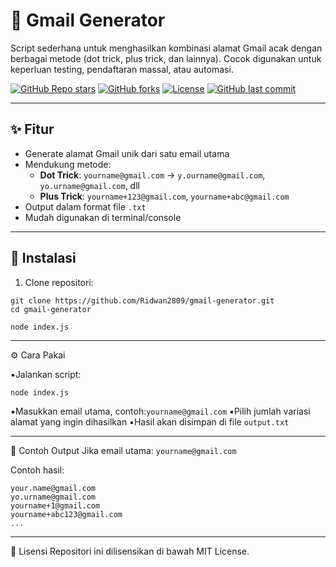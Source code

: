 # 📧 Gmail Generator

Script sederhana untuk menghasilkan kombinasi alamat Gmail acak dengan berbagai metode (dot trick, plus trick, dan lainnya). Cocok digunakan untuk keperluan testing, pendaftaran massal, atau automasi.

[![GitHub Repo stars](https://img.shields.io/github/stars/Ridwan2809/gmail-generator?style=social)](https://github.com/Ridwan2809/gmail-generator/stargazers)
[![GitHub forks](https://img.shields.io/github/forks/Ridwan2809/gmail-generator?style=social)](https://github.com/Ridwan2809/gmail-generator/network)
[![License](https://img.shields.io/github/license/Ridwan2809/gmail-generator)](LICENSE)
[![GitHub last commit](https://img.shields.io/github/last-commit/Ridwan2809/gmail-generator)](https://github.com/Ridwan2809/gmail-generator/commits/main)

---
## ✨ Fitur

- Generate alamat Gmail unik dari satu email utama
- Mendukung metode:
  - **Dot Trick**: `yourname@gmail.com` → `y.ourname@gmail.com`, `yo.urname@gmail.com`, dll
  - **Plus Trick**: `yourname+123@gmail.com`, `yourname+abc@gmail.com`
- Output dalam format file `.txt`
- Mudah digunakan di terminal/console
  
---

## 🚀 Instalasi

1. Clone repositori:

```
git clone https://github.com/Ridwan2809/gmail-generator.git
cd gmail-generator
```
```
node index.js
```

---

⚙️ Cara Pakai

▪️Jalankan script:
```
node index.js
```
▪️Masukkan email utama, contoh:```yourname@gmail.com```
▪️Pilih jumlah variasi alamat yang ingin dihasilkan
▪️Hasil akan disimpan di file ```output.txt```

---

📂 Contoh Output
Jika email utama: ```yourname@gmail.com```

Contoh hasil:
```
your.name@gmail.com
yo.urname@gmail.com
yourname+1@gmail.com
yourname+abc123@gmail.com
...
```

---

📄 Lisensi
Repositori ini dilisensikan di bawah MIT License.
